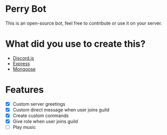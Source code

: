 # Perry Bot
This is an open-source bot, feel free to contribute or use it on your server.

# What did you use to create this?
  - [Discord.js](http://discord.js.org)
  - [Express](https://www.npmjs.com/package/express)
  - [Mongoose](https://mongoosejs.com/)
  
# Features
 - [x] Custom server greetings
 - [x] Custom direct message when user joins guild
 - [x] Create custom commands
 - [x] Give role when user joins guild
 - [ ] Play music
